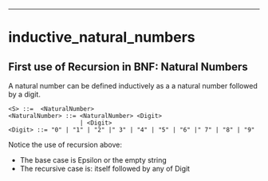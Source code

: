 
---

# inductive_natural_numbers


## First use of Recursion in BNF: Natural Numbers

A natural number can be defined inductively as a  a natural number followed by a digit.

```bnf
<S> ::=  <NaturalNumber>
<NaturalNumber> ::= <NaturalNumber> <Digit>
                    | <Digit>
<Digit> ::= "0" | "1" | "2" |" 3" | "4" | "5" | "6" |" 7" | "8" | "9"
```




Notice the use of recursion above:

- The base case is Epsilon or the empty string
- The recursive case is: itself followed by any of Digit



